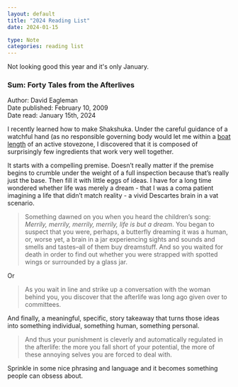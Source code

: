 ```yaml
---
layout: default
title: "2024 Reading List"
date: 2024-01-15

type: Note
categories: reading list
---
```


Not looking good this year and it's only January.

### Sum: Forty Tales from the Afterlives

Author: David Eagleman  
Date published: February 10, 2009  
Date read: January 15th, 2024

I recently learned how to make Shakshuka. Under the careful guidance of a watchful hand (as no responsible governing body would let me within a [boat length](https://en.wikipedia.org/wiki/List_of_unusual_units_of_measurement#Boat_length) of an active stovezone, I discovered that it is composed of surprisingly few ingredients that work very well together.

It starts with a compelling premise. Doesn’t really matter if the premise begins to crumble under the weight of a full inspection because that’s really just the base. Then fill it with little eggs of ideas. I have for a long time wondered whether life was merely a dream - that I was a coma patient imagining a life that didn’t match reality - a vivid Descartes brain in a vat scenario.

> Something dawned on you when you heard the children’s song: _Merrily, merrily, merrily, merrily, life is but a dream_. You began to suspect that you were, perhaps, a butterfly dreaming it was a human, or, worse yet, a brain in a jar experiencing sights and sounds and smells and tastes–all of them buy dreamstuff. And so you waited for death in order to find out whether you were strapped with spotted wings or surrounded by a glass jar.

Or

> As you wait in line and strike up a conversation with the woman behind you, you discover that the afterlife was long ago given over to committees.

And finally, a meaningful, specific, story takeaway that turns those ideas into something individual, something human, something personal.

> And thus your punishment is cleverly and automatically regulated in the afterlife: the more you fall short of your potential, the more of these annoying selves you are forced to deal with.

Sprinkle in some nice phrasing and language and it becomes something people can obsess about.
